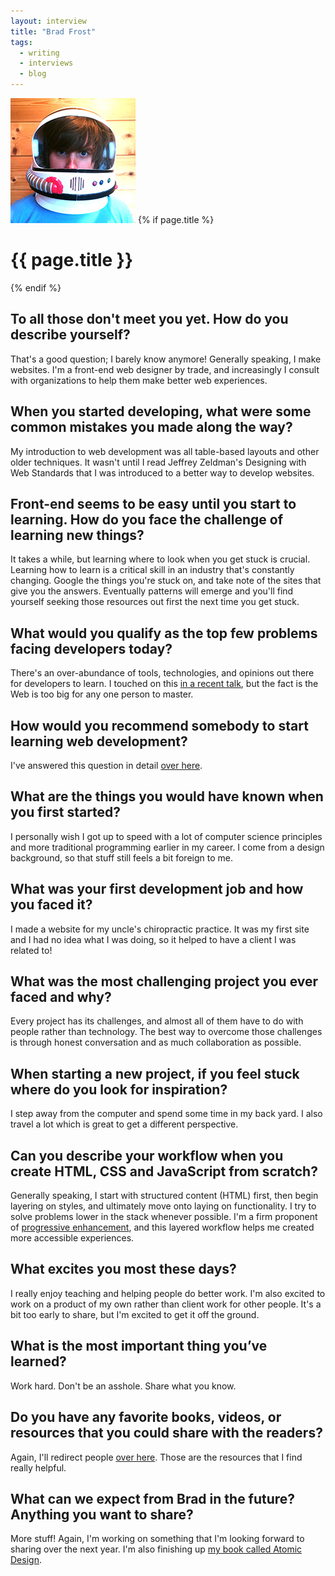 ```yaml
---
layout: interview
title: "Brad Frost"
tags:
  - writing
  - interviews
  - blog
---
```

<img class="home-section__portrait" src="/images/portrait-brad-frost.jpg" alt="Photo Brad Frost"  />
{% if page.title %} 
  <h1 class="interviews__h1">{{ page.title }}</h1> 
{% endif %}

## To all those don't meet you yet. How do you describe yourself?

That's a good question; I barely know anymore! Generally speaking, I make websites. I'm a front-end web designer by trade, and increasingly I consult with organizations to help them make better web experiences.

## When you started developing, what were some common mistakes you made along the way?

My introduction to web development was all table-based layouts and other older techniques. It wasn't until I read Jeffrey Zeldman's Designing with Web Standards that I was introduced to a better way to develop websites.
 
## Front-end seems to be easy until you start to learning. How do you face the challenge of learning new things?

It takes a while, but learning where to look when you get stuck is crucial. Learning how to learn is a critical skill in an industry that's constantly changing. Google the things you're stuck on, and take note of the sites that give you the answers. Eventually patterns will emerge and you'll find yourself seeking those resources out first the next time you get stuck.

## What would you qualify as the top few problems facing developers today?

There's an over-abundance of tools, technologies, and opinions out there for developers to learn. I touched on this [in a recent talk](http://bradfrost.com/blog/post/i-have-no-idea-what-the-hell-i-am-doing/), but the fact is the Web is too big for any one person to master. 

## How would you recommend somebody to start learning web development?

I've answered this question in detail [over here](http://bradfrost.com/faq/#industry).

## What are the things you would have known when you first started?

I personally wish I got up to speed with a lot of computer science principles and more traditional programming earlier in my career. I come from a design background, so that stuff still feels a bit foreign to me.

## What was your first development job and how you faced it?

I made a website for my uncle's chiropractic practice. It was my first site and I had no idea what I was doing, so it helped to have a client I was related to!

## What was the most challenging project you ever faced and why?

Every project has its challenges, and almost all of them have to do with people rather than technology. The best way to overcome those challenges is through honest conversation and as much collaboration as possible. 

## When starting a new project, if you feel stuck where do you look for inspiration?

I step away from the computer and spend some time in my back yard. I also travel a lot which is great to get a different perspective. 

## Can you describe your workflow when you create HTML, CSS and JavaScript from scratch?

Generally speaking, I start with structured content (HTML) first, then begin layering on styles, and ultimately move onto laying on functionality. I try to solve problems lower in the stack whenever possible. I'm a firm proponent of [progressive enhancement](https://en.wikipedia.org/wiki/Progressive_enhancement), and this layered workflow helps me created more accessible experiences.

## What excites you most these days?

I really enjoy teaching and helping people do better work.  I'm also excited to work on a product of my own rather than client work for other people. It's a bit too early to share, but I'm excited to get it off the ground.
 
## What is the most important thing you’ve learned?

Work hard. Don't be an asshole. Share what you know. 
 
## Do you have any favorite books, videos, or resources that you could share with the readers?

Again, I'll redirect people [over here](http://bradfrost.com/faq/#industry). Those are the resources that I find really helpful.

## What can we expect from Brad in the future? Anything you want to share?

More stuff! Again, I'm working on something that I'm looking forward to sharing over the next year. I'm also finishing up [my book called Atomic Design](http://atomicdesign.bradfrost.com/).
